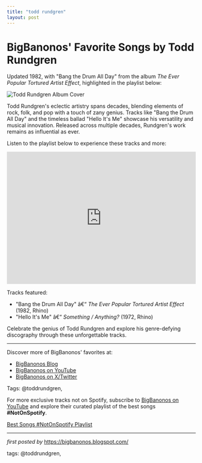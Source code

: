 ```yaml
---
title: "todd rundgren"
layout: post
---
```

<div class="post-title"> <h1>BigBanonos' Favorite Songs by Todd Rundgren</h1>
</div>
<p>Updated 1982, with "Bang the Drum All Day" from the album <i>The Ever Popular Tortured Artist Effect</i>, highlighted in the playlist below:</p>
<div class="post-image"> <img src="https://edelsonlawllc.com/wp-content/uploads/2019/04/Todd-Rundgren.jpg" alt="Todd Rundgren Album Cover">
</div>
<p>Todd Rundgren's eclectic artistry spans decades, blending elements of rock, folk, and pop with a touch of zany genius. Tracks like "Bang the Drum All Day" and the timeless ballad "Hello It's Me" showcase his versatility and musical innovation. Released across multiple decades, Rundgren's work remains as influential as ever.</p>
<p>Listen to the playlist below to experience these tracks and more:</p>
<div class="spotify-embed"> <iframe src="https://open.spotify.com/embed/playlist/39FQ5amFz91qKNke2Ixhlt?utm_source=generator" width="100%" height="352" frameBorder="0" allowfullscreen="" allow="autoplay; clipboard-write; encrypted-media; fullscreen; picture-in-picture" loading="lazy"></iframe>
</div>
<p>Tracks featured:</p>
<ul> <li>"Bang the Drum All Day" â€“ <i>The Ever Popular Tortured Artist Effect</i> (1982, Rhino)</li> <li>"Hello It's Me" â€“ <i>Something / Anything?</i> (1972, Rhino)</li>
</ul>
<p>Celebrate the genius of Todd Rundgren and explore his genre-defying discography through these unforgettable tracks.</p>
<hr>
<div class="post-footer"> <p>Discover more of BigBanonos' favorites at:</p> <ul> <li><a href="https://bigbanonos.blogspot.com/" target="_blank">BigBanonos Blog</a></li> <li><a href="https://www.youtube.com/@BigBanonos" target="_blank">BigBanonos on YouTube</a></li> <li><a href="https://x.com/bigbanonos" target="_blank">BigBanonos on X/Twitter</a></li> </ul>
</div>
<div class="post-tags"> Tags: @toddrundgren,
</div>


<!--Subscribe and Playlist Links-->
<div>
    <p>For more exclusive tracks not on Spotify, subscribe to <a href="https://www.youtube.com/@BigBanonos" target="_blank">BigBanonos on YouTube</a> and explore their curated playlist of the best songs <strong>#NotOnSpotify</strong>.</p>
    <p><a href="https://www.youtube.com/playlist?list=PLtuNtuTatqI0kFahUCbtbfenC_ET5O_tr" target="_blank">Best Songs #NotOnSpotify Playlist<br /></a></p></div>

<hr />

<p><em>first posted by</em> <a href="https://bigbanonos.blogspot.com/" rel="noopener" target="_new">https://bigbanonos.blogspot.com/</a></p>

<p>tags: @toddrundgren,</p>
